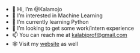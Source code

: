 - 👋 Hi, I’m @Kalamojo
- 👀 I’m interested in Machine Learning
- 🌱 I’m currently learning Python
- 💞️ I’m looking to get some work/intern experience
- 📫 You can reach me at kalabiprof@gmail.com
- 🕸️ Visit my [website](https://kalamojo.github.io/) as well

<!---
Kalamojo/Kalamojo is a ✨ special ✨ repository because its `README.md` (this file) appears on your GitHub profile.
You can click the Preview link to take a look at your changes.
--->

